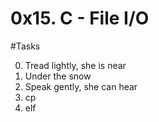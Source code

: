 # 0x15. C - File I/O

#Tasks

0. Tread lightly, she is near
1. Under the snow
2. Speak gently, she can hear
3. cp
4. elf

